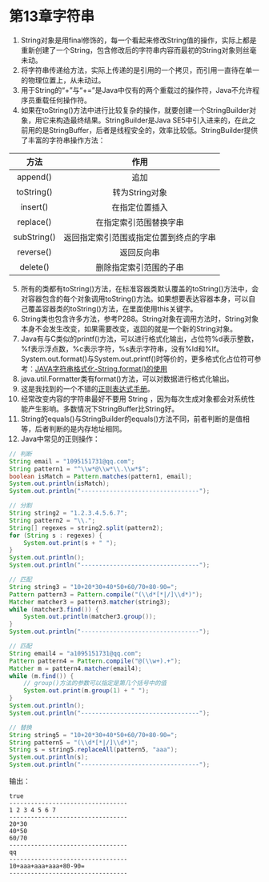 # 第13章字符串

1. String对象是用final修饰的，每一个看起来修改String值的操作，实际上都是重新创建了一个String，包含修改后的字符串内容而最初的String对象则丝毫未动。
2. 将字符串传递给方法，实际上传递的是引用的一个拷贝，而引用一直待在单一的物理位置上，从未动过。
3. 用于String的“+”与“+=”是Java中仅有的两个重载过的操作符，Java不允许程序员重载任何操作符。
4. 如果在toString()方法中进行比较复杂的操作，就要创建一个StringBuilder对象，用它来构造最终结果。StringBuilder是Java SE5中引入进来的，在此之前用的是StringBuffer，后者是线程安全的，效率比较低。StringBuilder提供了丰富的字符串操作方法：

| 方法 | 作用 |
|:---:|:---:|
| append() | 追加 |
| toString() | 转为String对象 |
| insert() | 在指定位置插入 |
| replace() | 在指定索引范围替换字串 |
| subString() | 返回指定索引范围或指定位置到终点的字串 |
| reverse() | 返回反向串 |
| delete() | 删除指定索引范围的子串 |

5. 所有的类都有toString()方法，在标准容器类默认覆盖的toString()方法中，会对容器包含的每个对象调用toString()方法。如果想要表达容器本身，可以自己覆盖容器类的toString()方法，在里面使用this关键字。
6. String类也包含许多方法，参考P288。String对象在调用方法时，String对象本身不会发生改变，如果需要改变，返回的就是一个新的String对象。
7. Java有与C类似的printf()方法，可以进行格式化输出，占位符%d表示整数，%f表示浮点数，%c表示字符，%s表示字符串，没有%ld和%lf。
System.out.format()与System.out.printf()时等价的，更多格式化占位符可参考：[JAVA字符串格式化-String.format()的使用](https://blog.csdn.net/lonely_fireworks/article/details/7962171)
8. java.util.Formatter类有format()方法，可以对数据进行格式化输出。
9. 这是我找到的一个不错的[正则表达式手册](http://tool.oschina.net/uploads/apidocs/jquery/regexp.html)。
10. 经常改变内容的字符串最好不要用 String ，因为每次生成对象都会对系统性能产生影响。多数情况下StringBuffer比String好。
11. String的equals()与StringBuilder的equals()方法不同，前者判断的是值相等，后者判断的是内存地址相同。
10. Java中常见的正则操作：

```Java
// 判断
String email = "1095151731@qq.com";
String pattern1 = "^\\w*@\\w*\\.\\w*$";
boolean isMatch = Pattern.matches(pattern1, email);
System.out.println(isMatch);
System.out.println("---------------------------------");

// 分割
String string2 = "1.2.3.4.5.6.7";
String pattern2 = "\\.";
String[] regexes = string2.split(pattern2);
for (String s : regexes) {
	System.out.print(s + " ");
}
System.out.println();
System.out.println("---------------------------------");

// 匹配
String string3 = "10+20*30+40*50+60/70+80-90=";
Pattern pattern3 = Pattern.compile("(\\d*[*|/]\\d*)");
Matcher matcher3 = pattern3.matcher(string3);
while (matcher3.find()) {
	System.out.println(matcher3.group());
}
System.out.println("---------------------------------");

// 匹配
String email4 = "a1095151731@qq.com";
Pattern pattern4 = Pattern.compile("@(\\w+).+");
Matcher m = pattern4.matcher(email4);
while (m.find()) {
    // group()方法的参数可以指定是第几个括号中的值
	System.out.print(m.group(1) + " ");
}
System.out.println();
System.out.println("---------------------------------");

// 替换
String string5 = "10+20*30+40*50+60/70+80-90=";
String pattern5 = "(\\d*[*|/]\\d*)";
String s = string5.replaceAll(pattern5, "aaa");
System.out.println(s);
System.out.println("---------------------------------");
```

输出：

```
true
---------------------------------
1 2 3 4 5 6 7 
---------------------------------
20*30
40*50
60/70
---------------------------------
qq 
---------------------------------
10+aaa+aaa+aaa+80-90=
---------------------------------
```
